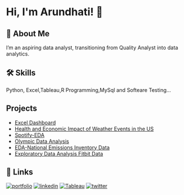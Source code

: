 
# Hi, I'm Arundhati! 👋

  
## 🚀 About Me
I’m an aspiring data analyst, transitioning from Quality Analyst into data analytics.

  
## 🛠 Skills
Python, Excel,Tableau,R Programming,MySql and Softeare Testing...

  
## Projects
- [Excel Dashboard](https://github.com/aru20/EXCEL-Dashboard/blob/master/README.md) 
- [Health and Economic Impact of Weather Events in the US](https://github.com/aru20/Health-and-Economic-Impact-of-Weather-Events-in-the-US/main/README.md)
- [Spotify-EDA](https://github.com/aru20/SpotifyTracks#spotifytracks)  
- [Olympic Data Analysis](https://github.com/aru20/Olympic-Data-Analysis#olympic-data-analysis)
- [EDA-National Emissions Inventory Data](https://github.com/aru20/EDA-National-Emissions-Inventory-Data#readme)
- [Exploratory Data Analysis Fitbit Data](https://github.com/aru20/RepData_PeerAssessment1/blob/master/README.md)
 
  
## 🔗 Links
[![portfolio](https://img.shields.io/badge/my_portfolio-666?style=for-the-badge&logo=ko-fi&logoColor=white)](https://aru20.github.io/)
[![linkedin](https://img.shields.io/badge/linkedin-0A66C2?style=for-the-badge&logo=linkedin&logoColor=white)](https://www.linkedin.com/in/arundhati-panigrahi)
[![Tableau](https://img.shields.io/badge/Tableau-003b6f?style=for-the-badge&logo=tableau&logoColor=white)](https://public.tableau.com/app/profile/arundhati.panigrahi)
[![twitter](https://img.shields.io/badge/twitter-1DA1F2?style=for-the-badge&logo=twitter&logoColor=white)](https://twitter.com/ArundhatiPanig9)

  
